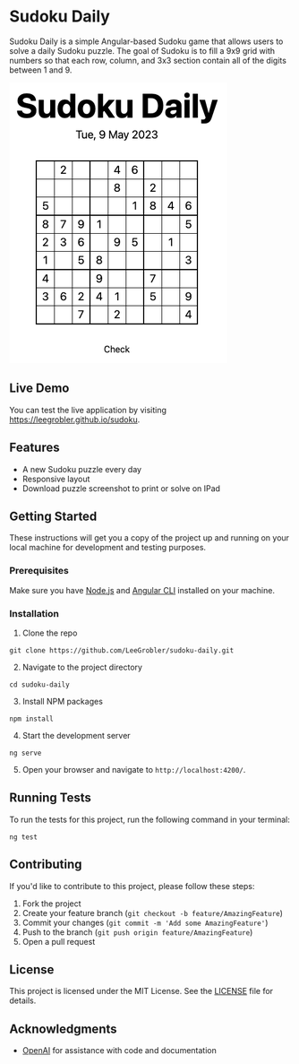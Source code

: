 # Sudoku Daily

Sudoku Daily is a simple Angular-based Sudoku game that allows users to solve a daily Sudoku puzzle. The goal of Sudoku is to fill a 9x9 grid with numbers so that each row, column, and 3x3 section contain all of the digits between 1 and 9.

![Sudoku Daily Screenshot](/src/assets/images/screenshot.png)

## Live Demo

You can test the live application by visiting https://leegrobler.github.io/sudoku.

## Features

- A new Sudoku puzzle every day
- Responsive layout
- Download puzzle screenshot to print or solve on IPad

## Getting Started

These instructions will get you a copy of the project up and running on your local machine for development and testing purposes.

### Prerequisites

Make sure you have [Node.js](https://nodejs.org/) and [Angular CLI](https://cli.angular.io/) installed on your machine.

### Installation

1. Clone the repo

```
git clone https://github.com/LeeGrobler/sudoku-daily.git
```

2. Navigate to the project directory

```
cd sudoku-daily
```

3. Install NPM packages

```
npm install
```

4. Start the development server

```
ng serve
```

5. Open your browser and navigate to `http://localhost:4200/`.

## Running Tests

To run the tests for this project, run the following command in your terminal:

```
ng test
```

## Contributing

If you'd like to contribute to this project, please follow these steps:

1. Fork the project
2. Create your feature branch (`git checkout -b feature/AmazingFeature`)
3. Commit your changes (`git commit -m 'Add some AmazingFeature'`)
4. Push to the branch (`git push origin feature/AmazingFeature`)
5. Open a pull request

## License

This project is licensed under the MIT License. See the [LICENSE](LICENSE) file for details.

## Acknowledgments

- [OpenAI](https://www.openai.com/) for assistance with code and documentation
